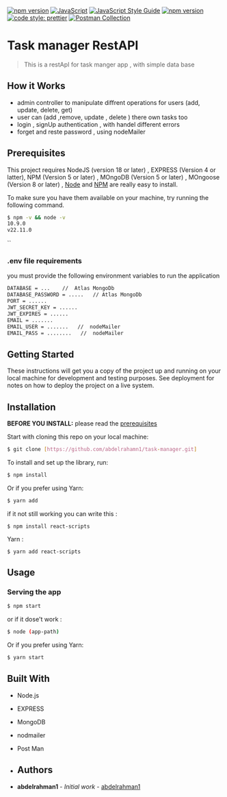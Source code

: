 [![npm version](https://badge.fury.io/js/your-package-name.svg)](https://badge.fury.io/js/your-package-name)
[![JavaScript](https://img.shields.io/badge/javascript-ES6-green)](https://developer.mozilla.org/en-US/docs/Web/JavaScript)
[![JavaScript Style Guide](https://img.shields.io/badge/code_style-eslint-4B32C3.svg)](https://eslint.org/)
[![npm version](https://badge.fury.io/js/angular2-expandable-list.svg)](https://badge.fury.io/js/angular2-expandable-list)
[![code style: prettier](https://img.shields.io/badge/code_style-prettier-ff69b4.svg?style=flat-square)](https://github.com/prettier/prettier)
[![Postman Collection](https://img.shields.io/badge/Postman-Collection-blue)](https://www.postman.com/your-collection-link)


# Task manager RestAPI 
> This is a restApI for task manger app , with simple data base

## How it Works
 * admin controller to manipulate diffrent operations for users (add, update, delete, get)
 * user can (add ,remove, update , delete ) there own tasks too
 * login , signUp authentication  , with handel different errors 
 * forget and reste password , using nodeMailer


## Prerequisites
 This project requires NodeJS (version 18 or later) , EXPRESS (Version 4 or latter), NPM (Version 5 or later)  , MOngoDB (Version 5 or later) ,  MOngoose (Version 8 or later)
 , [Node](http://nodejs.org/) and [NPM](https://npmjs.org/) are really easy to install.


 To make sure you have them available on your machine,
try running the following command.


```sh
$ npm -v && node -v
10.9.0
v22.11.0
```
``

### .env file requirements
you must provide the following environment variables to run the application
```sh
DATABASE = ...    //  Atlas MongoDb
DATABASE_PASSWORD = .....   // Atlas MongoDb
PORT = ......
JWT_SECRET_KEY = ......
JWT_EXPIRES = ......
EMAIL = .......   
EMAIL_USER = .......   //  nodeMailer
EMAIL_PASS = ........   //  nodeMailer


```

## Getting Started

These instructions will get you a copy of the project up and running on your local machine for development and testing purposes. See deployment for notes on how to deploy the project on a live system.

## Installation

**BEFORE YOU INSTALL:** please read the [prerequisites](#prerequisites)

Start with cloning this repo on your local machine:

```sh
$ git clone [https://github.com/abdelrahamn1/task-manager.git]
```

To install and set up the library, run:

```sh
$ npm install
```

Or if you prefer using Yarn:

```sh
$ yarn add
```

if it not still working you can write this :
```
$ npm install react-scripts
```

Yarn :
```
$ yarn add react-scripts
```


## Usage

### Serving the app

```sh
$ npm start
```

or if it dose't work : 

```sh
$ node (app-path)
```

Or if you prefer using Yarn:

```sh
$ yarn start
```


## Built With
* Node.js 
* EXPRESS
* MongoDB
* nodmailer
* Post Man


* ## Authors

* **abdelrahman1** - *Initial work* - [abdelrahman1](https://github.com/abdelrahman1)
